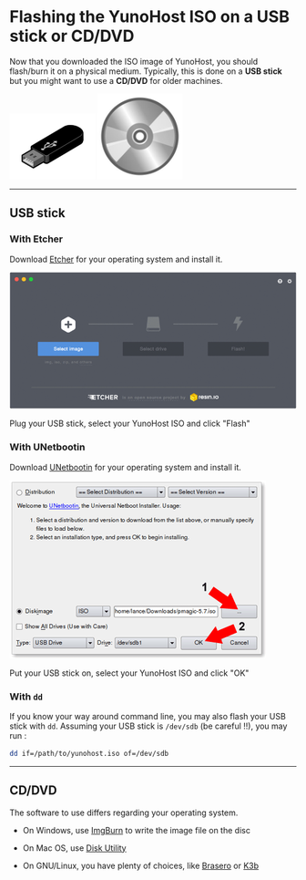 # Flashing the YunoHost ISO on a USB stick or CD/DVD

Now that you downloaded the ISO image of YunoHost, you should flash/burn it on a physical medium. Typically, this is done on a **USB stick** but you might want to use a **CD/DVD** for older machines.

<img src="/images/usb_key.png" width=150>
<img src="/images/cd.jpg" width=150>

---

## USB stick

### With Etcher

Download <a href="https://etcher.io/" target="_blank">Etcher</a> for your operating system and install it.

<img src="/images/etcher.gif">

Plug your USB stick, select your YunoHost ISO and click "Flash"

### With UNetbootin

Download <a href="https://unetbootin.github.io/">UNetbootin</a> for your operating system and install it.

<img src="/images/unetbootin.png">

Put your USB stick on, select your YunoHost ISO and click "OK"

### With `dd`

If you know your way around command line, you may also flash your USB stick with
`dd`. Assuming your USB stick is `/dev/sdb` (be careful !!), you may run :

```bash
dd if=/path/to/yunohost.iso of=/dev/sdb
```

---

## CD/DVD

The software to use differs regarding your operating system.

* On Windows, use [ImgBurn](http://www.imgburn.com/) to write the image file on the disc

* On Mac OS, use [Disk Utility](http://support.apple.com/kb/ph7025)

* On GNU/Linux, you have plenty of choices, like [Brasero](https://wiki.gnome.org/Apps/Brasero) or [K3b](http://www.k3b.org/)

